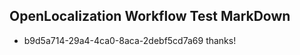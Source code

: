 ## OpenLocalization Workflow Test MarkDown
* b9d5a714-29a4-4ca0-8aca-2debf5cd7a69 thanks!

<!--HONumber=Jul16_HO2-->


